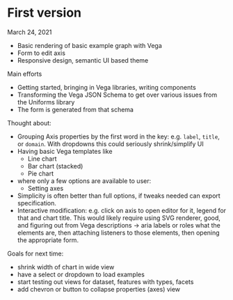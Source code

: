 # First version

March 24, 2021

- Basic rendering of basic example graph with Vega
- Form to edit axis
- Responsive design, semantic UI based theme

Main efforts

- Getting started, bringing in Vega libraries, writing components
- Transforming the Vega JSON Schema to get over various issues from the Uniforms library
- The form is generated from that schema

Thought about:

- Grouping Axis properties by the first word in the key: e.g. `label`, `title`, or `domain`. With dropdowns this could seriously shrink/simplify UI
- Having basic Vega templates like
  - Line chart
  - Bar chart (stacked)
  - Pie chart
- where only a few options are available to user:
  - Setting axes
- Simplicity is often better than full options, if tweaks needed can export specification.
- Interactive modification: e.g. click on axis to open editor for it, legend for that and chart title. This would likely require using SVG renderer, good, and figuring out from Vega descriptions -> aria labels or roles what the elements are, then attaching listeners to those elements, then opening the appropriate form.

Goals for next time:

- shrink width of chart in wide view
- have a select or dropdown to load examples
- start testing out views for dataset, features with types, facets
- add chevron or button to collapse properties (axes) view

